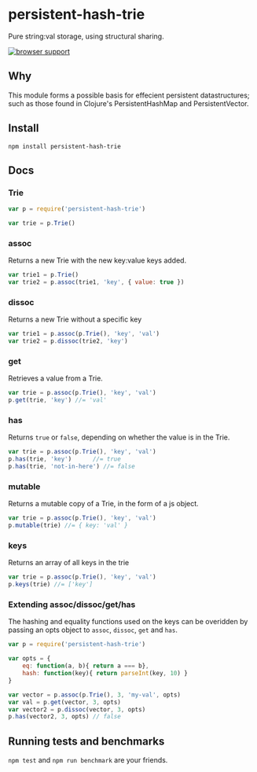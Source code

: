 # persistent-hash-trie

Pure string:val storage, using structural sharing.

[![browser support](https://ci.testling.com/hughfdjackson/persistent-hash-trie.png)](https://ci.testling.com/hughfdjackson/persistent-hash-trie)

## Why

This module forms a possible basis for effecient persistent datastructures; such as those found in Clojure's PersistentHashMap and PersistentVector.

## Install

`npm install persistent-hash-trie`

## Docs

### Trie

```javascript
var p = require('persistent-hash-trie')

var trie = p.Trie()
```

### assoc

Returns a new Trie with the new key:value keys added.

```javascript
var trie1 = p.Trie()
var trie2 = p.assoc(trie1, 'key', { value: true })
```

### dissoc

Returns a new Trie without a specific key

```javascript
var trie1 = p.assoc(p.Trie(), 'key', 'val')
var trie2 = p.dissoc(trie2, 'key')
```

### get

Retrieves a value from a Trie.

```javascript
var trie = p.assoc(p.Trie(), 'key', 'val')
p.get(trie, 'key') //= 'val'
```

### has

Returns `true` or `false`, depending on whether the value is in the Trie.

```javascript
var trie = p.assoc(p.Trie(), 'key', 'val')
p.has(trie, 'key') 		//= true
p.has(trie, 'not-in-here') //= false
```

### mutable

Returns a mutable copy of a Trie, in the form of a js object.

```javascript
var trie = p.assoc(p.Trie(), 'key', 'val')
p.mutable(trie) //= { key: 'val' }
```

### keys

Returns an array of all keys in the trie

```javascript
var trie = p.assoc(p.Trie(), 'key', 'val')
p.keys(trie) //= ['key']
```

### Extending assoc/dissoc/get/has

The hashing and equality functions used on the keys can be overidden by passing an opts object to `assoc`, `dissoc`, `get` and `has`.

```javascript
var p = require('persistent-hash-trie')

var opts = {
	eq: function(a, b){ return a === b},
	hash: function(key){ return parseInt(key, 10) }
}

var vector = p.assoc(p.Trie(), 3, 'my-val', opts)
var val = p.get(vector, 3, opts)
var vector2 = p.dissoc(vector, 3, opts)
p.has(vector2, 3, opts) // false
```

## Running tests and benchmarks

`npm test` and `npm run benchmark` are your friends.
